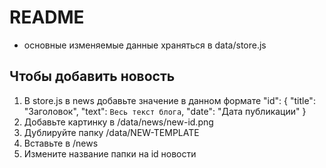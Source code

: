 # README

- основные изменяемые данные храняться в data/store.js

## Чтобы добавить новость

1. В store.js в news добавьте значение в данном формате
"id": {
    "title": "Заголовок",
    "text": `
Весь текст блога
`,
    "date": "Дата публикации"
}
2. Добавьте картинку в /data/news/new-id.png
3. Дублируйте папку /data/NEW-TEMPLATE
4. Вставьте в /news
5. Измените название папки на id новости
